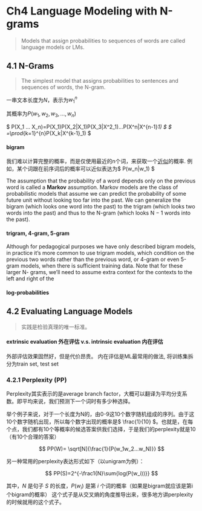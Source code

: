 # Ch4 Language Modeling with N-grams

> Models that assign probabilities to sequences of words are called language models or LMs. 


## 4.1 N-Grams
> The simplest model that assigns probabilities to sentences and sequences of words, the N-gram.

一串文本长度为$N$，表示为$w^n_1$

其概率为$P(w_1,w_2,w_3,...,w_n)$

$ P(X_1 ... X_n)=P(X_1)P(X_2|X_1)P(X_3|X^2_1)...P(X^n|X^{n-1}_1) $
$ =\prod_{k=1}^{n}P(X_k|X^{k-1}_1) $

#### bigram
我们难以计算完整的概率，而是仅使用最近的n个词，来获取一个<u>近似</u>的概率.
例如，某个词跟在前序词后的概率可以近似表达为$ P(w_n|w_1) $

The assumption that the probability of a word depends only on the previous word is called a **Markov** assumption. Markov models are the class of probabilistic models that assume we can predict the probability of some future unit without looking too far into the past. We can generalize the bigram (which looks one word into the past) to the trigram (which looks two words into the past) and thus to the N-gram (which looks N − 1 words into the past).

#### trigram, 4-gram, 5-gram
Although for pedagogical purposes we have only described bigram models, in practice it’s more common to use trigram models, which condition on the previous two words rather than the previous word, or 4-gram or even 5-gram models, when there is sufficient training data. Note that for these larger N- grams, we’ll need to assume extra context for the contexts to the left and right of the

#### log-probabilities

## 4.2 Evaluating Language Models
> 实践是检验真理的唯一标准。

#### extrinsic evaluation 外在评估 v.s. intrinsic evaluation 内在评估
外部评估效果固然好，但是代价昂贵。
内在评估是ML最常用的做法, 将训练集拆分为train set, test set

### 4.2.1 Perplexity (PP)
Perplexity其实表示的是average branch factor，大概可以翻译为平均分支系数。即平均来说，我们预测下一个词时有多少种选择。

举个例子来说，对于一个长度为N的，由0-9这10个数字随机组成的序列。由于这10个数字随机出现，所以每个数字出现的概率是$ \frac{1}{10} $。也就是，在每个点，我们都有10个等概率的候选答案供我们选择，于是我们的perplexity就是10（有10个合理的答案）

$$ PP(W)= \sqrt[N]{\frac{1}{P(w_1w_2...w_N)}}  $$

另一种常用的perplexity表达形式如下（以unigram为例）： 

$$ PP(S)=2^{-\frac1{N}\sum{log(P(w_i))}} $$

其中，$N$ 是句子 $S$ 的长度，$P(w_i)$ 是第 $i$ 个词的概率（如果是bigram就应该是第i个bigram的概率）
这个式子是从交叉熵的角度推导出来，很多地方讲perplexity的时候就用的这个式子。

